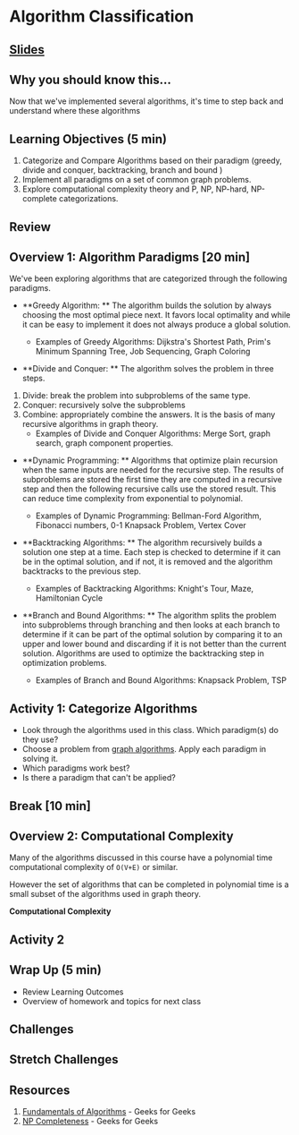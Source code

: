 # Algorithm Classification

## [Slides](https://docs.google.com/presentation/d/1GG-p9HHQEldQounybTjLKNMtWLgncBAuvlwYWexrXrM/edit?usp=sharing)

## Why you should know this...
Now that we've implemented several algorithms, it's time to step back and understand where these algorithms


## Learning Objectives (5 min)

1. Categorize and Compare Algorithms based on their paradigm (greedy, divide and conquer, backtracking, branch and bound )
1. Implement all paradigms on a set of common graph problems.
1. Explore computational complexity theory and P, NP, NP-hard, NP-complete categorizations.

## Review

## Overview 1: Algorithm Paradigms [20 min]

We've been exploring algorithms that are categorized through the following paradigms.  

- **Greedy Algorithm: ** The algorithm builds the solution by always choosing the most optimal piece next.  It favors local optimality and while it can be easy to implement it does not always produce a global solution.
    - Examples of Greedy Algorithms: Dijkstra's Shortest Path, Prim's Minimum Spanning Tree, Job Sequencing, Graph Coloring

- **Divide and Conquer: ** The algorithm solves the problem in three steps.
1. Divide: break the problem into subproblems of the same type.
1. Conquer: recursively solve the subproblems
1. Combine: appropriately combine the answers.
It is the basis of many recursive algorithms in graph theory.
    - Examples of Divide and Conquer Algorithms: Merge Sort, graph search, graph component properties.

- **Dynamic Programming: ** Algorithms that optimize plain recursion when the same inputs are needed for the recursive step.  The results of subproblems are stored the first time they are computed in a recursive step and then the following recursive calls use the stored result.  This can reduce time complexity from exponential to polynomial.
    - Examples of Dynamic Programming: Bellman-Ford Algorithm, Fibonacci numbers, 0-1 Knapsack Problem, Vertex Cover

- **Backtracking Algorithms: ** The algorithm recursively builds a solution one step at a time.  Each step is checked to determine if it can be in the optimal solution, and if not, it is removed and the algorithm backtracks to the previous step.
    - Examples of Backtracking Algorithms: Knight's Tour, Maze, Hamiltonian Cycle

- **Branch and Bound Algorithms: ** The algorithm splits the problem into subproblems through branching and then looks at each branch to determine if it can be part of the optimal solution by comparing it to an upper and lower bound and discarding if it is not better than the current solution. Algorithms are used to optimize the backtracking step in optimization problems.
    - Examples of Branch and Bound Algorithms: Knapsack Problem, TSP

## Activity 1: Categorize Algorithms
- Look through the algorithms used in this class.  Which paradigm(s) do they use?
- Choose a problem from [graph algorithms](Resources/graph-algorithms.md).  Apply each paradigm in solving it.  
- Which paradigms work best?
- Is there a paradigm that can't be applied?

## Break [10 min]

## Overview 2: Computational Complexity
Many of the algorithms discussed in this course have a polynomial time computational complexity of `O(V+E)` or similar.   

However the set of algorithms that can be completed in polynomial time is a small subset of the algorithms used in graph theory.  

**Computational Complexity**



## Activity 2

## Wrap Up (5 min)

- Review Learning Outcomes
- Overview of homework and topics for next class

## Challenges


## Stretch Challenges

## Resources
1. [Fundamentals of Algorithms](https://www.geeksforgeeks.org/fundamentals-of-algorithms/) - Geeks for Geeks
1. [NP Completeness](https://www.geeksforgeeks.org/np-completeness-set-1/) - Geeks for Geeks
